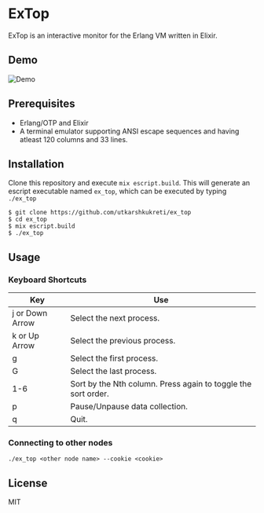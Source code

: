 # ExTop

ExTop is an interactive monitor for the Erlang VM written in Elixir.

## Demo

![Demo](https://dl.dropboxusercontent.com/u/2164813/github/utkarshkukreti/ex_top/demo.gif)

## Prerequisites

* Erlang/OTP and Elixir
* A terminal emulator supporting ANSI escape sequences and having atleast 120
  columns and 33 lines.

## Installation

Clone this repository and execute `mix escript.build`. This will generate an
escript executable named `ex_top`, which can be executed by typing `./ex_top`

```
$ git clone https://github.com/utkarshkukreti/ex_top
$ cd ex_top
$ mix escript.build
$ ./ex_top
```

## Usage

### Keyboard Shortcuts

Key | Use
----|-----
j or Down Arrow | Select the next process.
k or Up Arrow | Select the previous process.
g | Select the first process.
G | Select the last process.
1-6 | Sort by the Nth column. Press again to toggle the sort order.
p | Pause/Unpause data collection.
q | Quit.

### Connecting to other nodes

```
./ex_top <other node name> --cookie <cookie>
```

## License
MIT
